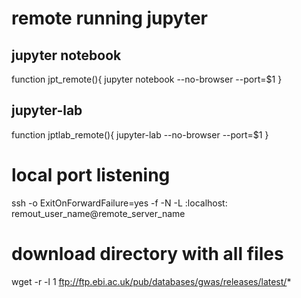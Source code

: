 # remote running jupyter
## jupyter notebook
function jpt_remote(){
    jupyter notebook --no-browser --port=$1
}

## jupyter-lab
function jptlab_remote(){
    jupyter-lab --no-browser --port=$1
}

# local port listening
ssh -o ExitOnForwardFailure=yes -f -N -L <port>:localhost:<port> remout_user_name@remote_server_name

# download directory with all files
wget -r -l 1 ftp://ftp.ebi.ac.uk/pub/databases/gwas/releases/latest/*
